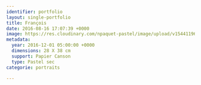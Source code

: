 ```yaml
---
identifier: portfolio
layout: single-portfolio
title: François
date: 2016-08-16 17:07:39 +0000
image: https://res.cloudinary.com/npaquet-pastel/image/upload/v1544119690/Francois-pastel-28-X-38-cm-2016.jpg
metadata:
  year: 2016-12-01 05:00:00 +0000
  dimensions: 28 X 38 cm
  support: Papier Canson
  type: Pastel sec
categorie: portraits

---
```

